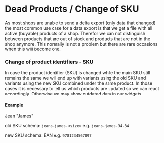 # Dead Products / Change of SKU

As most shops are unable to send a delta export (only data that changed) the most common use case for a data export is that we get a file with all active (buyable) products of a shop. Therefor we can not distinguish between products that are out of stock and products that are not in the shop anymore. This normally is not a problem but there are rare occasions when this will become one.

### Change of product identifiers - SKU

In case the product identifier (SKU) is changed while the main SKU still remains the same we will end up with variants using the old SKU and variants using the new SKU combined under the same product. In those cases it is necessary to tell us which products are updated so we can react accordingly. Otherwise we may show outdated data in our widgets.

#### Example

Jean "James"

old SKU schema: `jeans-james-<size>` e.g. `jeans-james-34-34`

new SKU schema: EAN e.g. `9781234567897`
